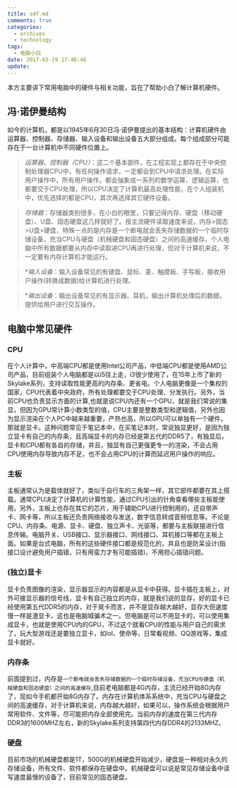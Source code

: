 ```yaml
---
title: sdf.md
comments: true
categories:
  - archives
  - technology
tags:
  - 电脑小白
date: 2017-02-19 17:46:46
update:  
---
```

本方主要讲下常用电脑中的硬件与相关功能，旨在了帮助小白了解计算机硬件。
<!-- more -->

## 冯·诺伊曼结构 ##
如今的计算机，都是以1945年6月30日冯·诺伊曼提出的基本结构：计算机硬件由运算器、控制器、存储器、输入设备和输出设备五大部分组成。每个组成部分可能存在于一台计算机中不同硬件位置上。

>*运算器、控制器（CPU）*：这二个基本部件，在工程实现上都存在于中央控制处理器CPU中，有任何操作请求，一定都会到CPU中请求处理。在实际用户操作中，所有用户操作，都会抽象成一系列的数学运算、逻辑运算，也都要交于CPU处理，所以CPU决定了计算机最高处理性能，在个人组装机中，优先选择的都是CPU，其次再选择其它硬件设备。

>*存储器*：存储器类别很多，在小白的眼里，只要记得内存、硬盘（移动硬盘）、U盘、固态硬盘这几样就好了。按主流硬件读取速度来说，内存>固态>U盘>硬盘，特殊一点的是内存是一个断电就会丢失存储数据的一个临时存储设备，充当CPU与硬盘（机械硬盘和固态硬盘）之间的高速缓存。个人电脑中所有数据都要从内存中读取进CPU再进行处理，但对于计算机来说，不一定要有内存计算机才能运行。

>**输入设备*：输入设备常见的有键盘、鼠标、麦、触摸板、手写板，接收用户操作(转换成数据)给计算机进行处理。

>**输出设备*：输出设备常见的有显示器、耳机，输出计算机处理后的数据，提供给用户进行交互操作。

## 电脑中常见硬件 ##
### CPU ###
在个人计算中，中高端CPU都是使用Intel公司产品，中低端CPU都是使用AMD公司产品，目前组装个人电脑都是以i5往上走，i3很少使用了，在15年上市了新的Skylake系列，支持读取性能更高的内存条、更省电。个人电脑更像是一个集权的国家，CPU代表着中央政府，所有处理都要交于CPU处理、分发执行。另外，当前CPU也负责显示方面的计算,也就是说CPU内还有一个GPU，就是我们常说的集显，但因为GPU常计算小数类型的值，CPU主要是整数类型和逻辑值，另外也因为显示渲染在个人PC中越来越重要，产热也高，所以GPU可以单独有一个硬件，那就是显卡。这种问题常见于笔记本中，在买笔记本时，常说独显更好，是因为独立显卡有自己的内存条，且高端显卡的内存已经是第五代的DDR5了，有独显后，显卡和CPU都有各自的存储，并且，独显有自己更强更专一的渲染，不会占用CPU使用内存导致内存不足，也不会占用CPU的计算而延迟用户操作的响应。

### 主板 ###
主板通常认为是载体就好了，类似于自行车的三角架一样，其它部件都要在其上搭载。通常CPU决定了计算机的计算性能，通过CPU引出的针角查看哪些主板能使用，另外，主板上也存在其它的芯片，用于辅助CPU进行控制用的，还自带声卡、网卡等，所以主板还负责网络接收与发送，数字信息转成音频信息等。不论是CPU、内存条、电源、显卡、硬盘、独立声卡、光驱等，都要与主板联接进行信息传输。电脑开关、USB接口、显示器接口、网线接口、耳机接口等都在主板上面。如果是台式电脑，所有的这些硬件接口都是规范化的，并且也是防呆设计(指接口设计避免用户插错，只有用蛮力才有可能插错)，不用担心插错问题。

### (独立)显卡 ###
显卡负责图像的渲染，显示器显示的内容都是从显卡中获得。显卡插在主板上，对外可接显示器的信号线，显卡有自己独立的内存，就是我们说的显存，好的显卡已经使用第五代DDR5的内存，对于晃卡而言，并不是显存越大越好，显存大但速度慢一样是渣显卡，这也是电脑城骗术之一。但电脑是可以不用显卡的，可以使用集成显卡，也就是使用CPU内的GPU，不过这个就看CPU的性能与用户自己的需求了，玩大型游戏还是要独立显卡，如lol、使命等，日常看视频、QQ游戏等，集成显卡就好。

### 内存条 ###
前面提到过，内存是`一个断电就会丢失存储数据的一个临时存储设备，充当CPU与硬盘（机械硬盘和固态硬盘）之间的高速缓存`,目前老电脑都是4G内存，主流已经开始8G内存了，现如今手机都开始8G内存了。内存在计算机体系系统中，充当CPU与硬盘之间的高速缓存，对于计算机来说，内存越大越好，如果可以，操作系统会根据用户常用软件、文件等，尽可能把内存全部使用完。当前内存的速度在第三代内存DDR3的1600MHZ左右，新的Skylake系列支持第四代内存DDR4的2133MHZ。

### 硬盘 ###
目前市场的机械硬盘都是1T，500G的机械硬盘开始减少，硬盘是一种相对永久的存储设备，所有文件、软件都保存在硬盘中。机械硬盘可以说是常见存储设备中读写速度最慢的设备了，目前常见的固态硬盘，